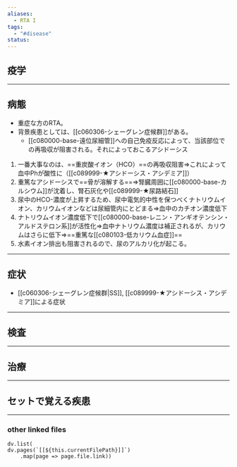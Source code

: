 ```yaml
---
aliases:
  - RTA I
tags:
  - "#disease"
status:
---
```

## 疫学
---
## 病態
- 重症な方のRTA。
- 背景疾患としては、[[c060306-シェーグレン症候群]]がある。
	- [[c080000-base-遠位尿細管]]への自己免疫反応によって、当該部位での再吸収が阻害される。それによっておこるアシドーシス

1. 一番大事なのは、==重炭酸イオン（HCO）==の再吸収阻害⇒これによって血中Phが酸性に（[[c089999-★アシドーシス・アシデミア]]）
2. 重篤なアシドーシスで==骨が溶解する==⇒腎臓周囲に[[c080000-base-カルシウム]]が沈着し、腎石灰化や[[c089999-★尿路結石]]
3. 尿中のHCO-濃度が上昇するため、尿中電気的中性を保つべくナトリウムイオン、カリウムイオンなどは尿細管内にとどまる⇒血中のカチオン濃度低下
4. ナトリウムイオン濃度低下で[[c080000-base-レニン・アンギオテンシン・アルドステロン系]]が活性化⇒血中ナトリウム濃度は補正されるが、カリウムはさらに低下⇒==重篤な[[c080103-低カリウム血症]]==
5. 水素イオン排出も阻害されるので、尿のアルカリ化が起こる。

---
## 症状
- [[c060306-シェーグレン症候群|SS]], [[c089999-★アシドーシス・アシデミア]]による症状
---
## 検査
---
## 治療
---
## セットで覚える疾患
---
### other linked files
```dataviewjs
dv.list(
dv.pages(`[[${this.currentFilePath}]]`)
	.map(page => page.file.link))
```